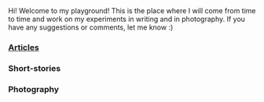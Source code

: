 &nbsp;

Hi! Welcome to my playground! This is the place where I will come from time to time and work on my experiments in writing and in photography. If you have any suggestions or comments, let me know :)

### [Articles](articles.md)
### Short-stories
### Photography

